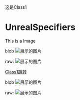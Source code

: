 这是Class1

# UnrealSpecifiers

This is a Image

blob
![展示的图片](https://github.com/fjz13/UnrealSpecifiers/blob/main/Doc/Images/1.png)

raw:
![展示的图片](https://github.com/fjz13/UnrealSpecifiers/raw/main/Doc/Images/1.png)



[Class1跳转](https://github.com/fjz13/UnrealSpecifiers/blob/main/Class/Class1.md)


blob
![展示的图片](../Doc/Images/1.png)

raw:
![展示的图片](../Doc/Images/1.png)
